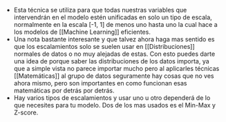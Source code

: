 - Esta técnica se utiliza para que todas nuestras variables que intervendrán en el modelo estén unificadas en solo un tipo de escala, normalmente en la escala [-1, 1] de menos uno hasta uno la cual hace a los modelos de [[Machine Learning]] eficientes.
- Una nota bastante interesante y que talvez ahora haga mas sentido es que los escalamientos solo se suelen usar en [[Distribuciones]] normales de datos o no muy alejadas de estas. Con esto puedes darte una idea de porque saber las distribuciones de los datos importa, ya que a simple vista no parece importar mucho pero al aplicarles técnicas [[Matemáticas]] al grupo de datos seguramente hay cosas que no ves ahora mismo, pero son importantes en como funcionan esas matemáticas por detrás por detrás.
- Hay varios tipos de escalamientos y usar uno u otro dependerá de lo que necesites para tu modelo. Dos de los mas usados es el Min-Max y Z-score.